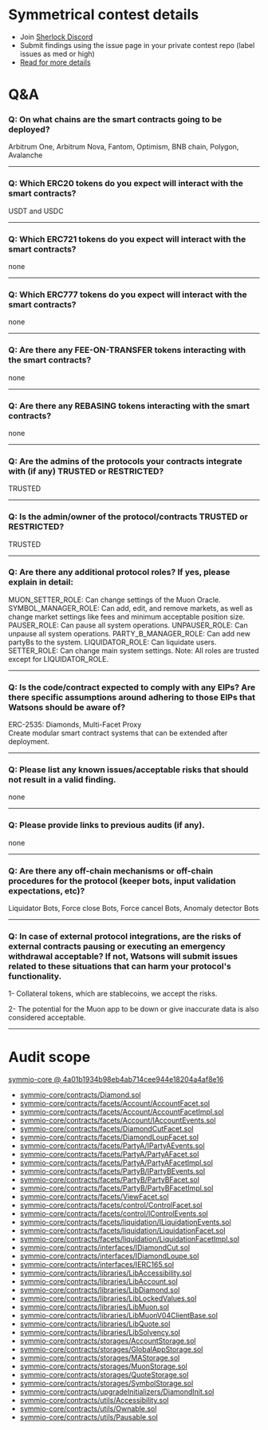 
# Symmetrical contest details

- Join [Sherlock Discord](https://discord.gg/MABEWyASkp)
- Submit findings using the issue page in your private contest repo (label issues as med or high)
- [Read for more details](https://docs.sherlock.xyz/audits/watsons)

# Q&A

### Q: On what chains are the smart contracts going to be deployed?
Arbitrum One, Arbitrum Nova, Fantom, Optimism, BNB chain,  Polygon, Avalanche
___

### Q: Which ERC20 tokens do you expect will interact with the smart contracts? 
USDT and USDC 
___

### Q: Which ERC721 tokens do you expect will interact with the smart contracts? 
none
___

### Q: Which ERC777 tokens do you expect will interact with the smart contracts? 
none
___

### Q: Are there any FEE-ON-TRANSFER tokens interacting with the smart contracts?

none
___

### Q: Are there any REBASING tokens interacting with the smart contracts?

none
___

### Q: Are the admins of the protocols your contracts integrate with (if any) TRUSTED or RESTRICTED?
TRUSTED
___

### Q: Is the admin/owner of the protocol/contracts TRUSTED or RESTRICTED?
TRUSTED
___

### Q: Are there any additional protocol roles? If yes, please explain in detail:
MUON_SETTER_ROLE: Can change settings of the Muon Oracle.
SYMBOL_MANAGER_ROLE: Can add, edit, and remove markets, as well as change market settings like fees and minimum acceptable position size.
PAUSER_ROLE: Can pause all system operations.
UNPAUSER_ROLE: Can unpause all system operations.
PARTY_B_MANAGER_ROLE: Can add new partyBs to the system.
LIQUIDATOR_ROLE: Can liquidate users.
SETTER_ROLE: Can change main system settings.
Note: All roles are trusted except for LIQUIDATOR_ROLE.
___

### Q: Is the code/contract expected to comply with any EIPs? Are there specific assumptions around adhering to those EIPs that Watsons should be aware of?
ERC-2535: Diamonds, Multi-Facet Proxy  
Create modular smart contract systems that can be extended after deployment.
___

### Q: Please list any known issues/acceptable risks that should not result in a valid finding.
none
___

### Q: Please provide links to previous audits (if any).
none
___

### Q: Are there any off-chain mechanisms or off-chain procedures for the protocol (keeper bots, input validation expectations, etc)?
Liquidator Bots, Force close Bots, Force cancel Bots, Anomaly detector Bots
___

### Q: In case of external protocol integrations, are the risks of external contracts pausing or executing an emergency withdrawal acceptable? If not, Watsons will submit issues related to these situations that can harm your protocol's functionality.
1- Collateral tokens, which are stablecoins, we accept the risks.

2- The potential for the Muon app to be down or give inaccurate data is also considered acceptable.
___



# Audit scope


[symmio-core @ 4a01b1934b98eb4ab714cee944e18204a4af8e16](https://github.com/SYMM-IO/symmio-core/tree/4a01b1934b98eb4ab714cee944e18204a4af8e16)
- [symmio-core/contracts/Diamond.sol](symmio-core/contracts/Diamond.sol)
- [symmio-core/contracts/facets/Account/AccountFacet.sol](symmio-core/contracts/facets/Account/AccountFacet.sol)
- [symmio-core/contracts/facets/Account/AccountFacetImpl.sol](symmio-core/contracts/facets/Account/AccountFacetImpl.sol)
- [symmio-core/contracts/facets/Account/IAccountEvents.sol](symmio-core/contracts/facets/Account/IAccountEvents.sol)
- [symmio-core/contracts/facets/DiamondCutFacet.sol](symmio-core/contracts/facets/DiamondCutFacet.sol)
- [symmio-core/contracts/facets/DiamondLoupFacet.sol](symmio-core/contracts/facets/DiamondLoupFacet.sol)
- [symmio-core/contracts/facets/PartyA/IPartyAEvents.sol](symmio-core/contracts/facets/PartyA/IPartyAEvents.sol)
- [symmio-core/contracts/facets/PartyA/PartyAFacet.sol](symmio-core/contracts/facets/PartyA/PartyAFacet.sol)
- [symmio-core/contracts/facets/PartyA/PartyAFacetImpl.sol](symmio-core/contracts/facets/PartyA/PartyAFacetImpl.sol)
- [symmio-core/contracts/facets/PartyB/IPartyBEvents.sol](symmio-core/contracts/facets/PartyB/IPartyBEvents.sol)
- [symmio-core/contracts/facets/PartyB/PartyBFacet.sol](symmio-core/contracts/facets/PartyB/PartyBFacet.sol)
- [symmio-core/contracts/facets/PartyB/PartyBFacetImpl.sol](symmio-core/contracts/facets/PartyB/PartyBFacetImpl.sol)
- [symmio-core/contracts/facets/ViewFacet.sol](symmio-core/contracts/facets/ViewFacet.sol)
- [symmio-core/contracts/facets/control/ControlFacet.sol](symmio-core/contracts/facets/control/ControlFacet.sol)
- [symmio-core/contracts/facets/control/IControlEvents.sol](symmio-core/contracts/facets/control/IControlEvents.sol)
- [symmio-core/contracts/facets/liquidation/ILiquidationEvents.sol](symmio-core/contracts/facets/liquidation/ILiquidationEvents.sol)
- [symmio-core/contracts/facets/liquidation/LiquidationFacet.sol](symmio-core/contracts/facets/liquidation/LiquidationFacet.sol)
- [symmio-core/contracts/facets/liquidation/LiquidationFacetImpl.sol](symmio-core/contracts/facets/liquidation/LiquidationFacetImpl.sol)
- [symmio-core/contracts/interfaces/IDiamondCut.sol](symmio-core/contracts/interfaces/IDiamondCut.sol)
- [symmio-core/contracts/interfaces/IDiamondLoupe.sol](symmio-core/contracts/interfaces/IDiamondLoupe.sol)
- [symmio-core/contracts/interfaces/IERC165.sol](symmio-core/contracts/interfaces/IERC165.sol)
- [symmio-core/contracts/libraries/LibAccessibility.sol](symmio-core/contracts/libraries/LibAccessibility.sol)
- [symmio-core/contracts/libraries/LibAccount.sol](symmio-core/contracts/libraries/LibAccount.sol)
- [symmio-core/contracts/libraries/LibDiamond.sol](symmio-core/contracts/libraries/LibDiamond.sol)
- [symmio-core/contracts/libraries/LibLockedValues.sol](symmio-core/contracts/libraries/LibLockedValues.sol)
- [symmio-core/contracts/libraries/LibMuon.sol](symmio-core/contracts/libraries/LibMuon.sol)
- [symmio-core/contracts/libraries/LibMuonV04ClientBase.sol](symmio-core/contracts/libraries/LibMuonV04ClientBase.sol)
- [symmio-core/contracts/libraries/LibQuote.sol](symmio-core/contracts/libraries/LibQuote.sol)
- [symmio-core/contracts/libraries/LibSolvency.sol](symmio-core/contracts/libraries/LibSolvency.sol)
- [symmio-core/contracts/storages/AccountStorage.sol](symmio-core/contracts/storages/AccountStorage.sol)
- [symmio-core/contracts/storages/GlobalAppStorage.sol](symmio-core/contracts/storages/GlobalAppStorage.sol)
- [symmio-core/contracts/storages/MAStorage.sol](symmio-core/contracts/storages/MAStorage.sol)
- [symmio-core/contracts/storages/MuonStorage.sol](symmio-core/contracts/storages/MuonStorage.sol)
- [symmio-core/contracts/storages/QuoteStorage.sol](symmio-core/contracts/storages/QuoteStorage.sol)
- [symmio-core/contracts/storages/SymbolStorage.sol](symmio-core/contracts/storages/SymbolStorage.sol)
- [symmio-core/contracts/upgradeInitializers/DiamondInit.sol](symmio-core/contracts/upgradeInitializers/DiamondInit.sol)
- [symmio-core/contracts/utils/Accessibility.sol](symmio-core/contracts/utils/Accessibility.sol)
- [symmio-core/contracts/utils/Ownable.sol](symmio-core/contracts/utils/Ownable.sol)
- [symmio-core/contracts/utils/Pausable.sol](symmio-core/contracts/utils/Pausable.sol)



